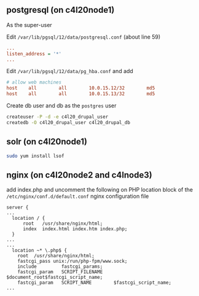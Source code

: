 ## postgresql (on c4l20node1)

As the super-user

Edit `/var/lib/pgsql/12/data/postgresql.conf` (about line 59)

```ini
...
listen_address = '*'
...
```

Edit `/var/lib/pgsql/12/data/pg_hba.conf` and add

```ini
# allow web machines
host    all        all        10.0.15.12/32        md5
host    all        all        10.0.15.13/32        md5
```
Create db user and db as the `postgres` user

```bash
createuser -P -d -e c4l20_drupal_user
createdb -O c4l20_drupal_user c4l20_drupal_db
```

## solr (on c4l20node1)

```bash
sudo yum install lsof
```

## nginx (on c4l20node2 and c4lnode3)

add index.php and
uncomment the following on  PHP location block of the `/etc/nginx/conf.d/default.conf` nginx configuration file

```
server {
...
  location / {
      root   /usr/share/nginx/html;
      index  index.html index.htm index.php;
  }
...
...
  location ~* \.php$ {
    root  /usr/share/nginx/html;
    fastcgi_pass unix:/run/php-fpm/www.sock;
    include         fastcgi_params;
    fastcgi_param   SCRIPT_FILENAME    $document_root$fastcgi_script_name;
    fastcgi_param   SCRIPT_NAME        $fastcgi_script_name;
...
```
